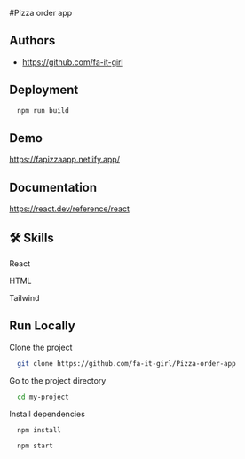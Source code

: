
#Pizza order app








## Authors

- https://github.com/fa-it-girl







## Deployment
```bash
  npm run build
```


## Demo



https://fapizzaapp.netlify.app/
## Documentation


https://react.dev/reference/react














## 🛠 Skills
React

HTML

Tailwind














## Run Locally

Clone the project

```bash
  git clone https://github.com/fa-it-girl/Pizza-order-app
```

Go to the project directory

```bash
  cd my-project
```

Install dependencies

```bash
  npm install
```


```bash
  npm start
```
